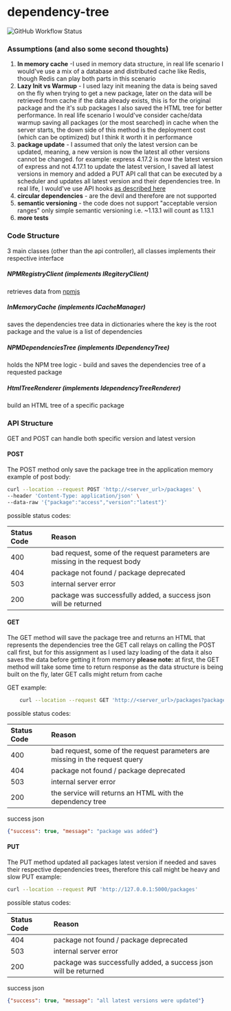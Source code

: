 # dependency-tree
<img alt="GitHub Workflow Status" src="https://img.shields.io/github/workflow/status/nirarmon/dependency-tree/Python%20application?style=plastic">

### Assumptions (and also some second thoughts)
1. **In memory cache** -I used in memory data structure, in real life scenario I would've use a mix of a database and distributed cache like Redis, though Redis can play both parts in this scenario
2. **Lazy Init vs Warmup** - I used lazy init meaning the data is being saved on the fly when trying to get a new package, later on the data will be retrieved from cache if the data already exists, this is for the original package and the it's sub packages
I also saved the HTML tree for better performance. 
In real life scenario I would've consider cache/data warmup saving all packages (or the most searched) in cache when the server starts, the down side of this method is the deployment cost (which can be optimized) but I think it worth it in performance
3. **package update** - I assumed that only the latest version can be updated, meaning, a new version is now the latest all other versions cannot be changed. 
for example: express 4.17.2 is now the latest version of express and not 4.17.1
to update the latest version, I saved all latest versions in memory and added a PUT API call that can be executed by a scheduler and updates all latest version and their dependencies tree.
In real life, I would've use API hooks [as described here  ](http://https://github.com/npm/registry/blob/master/docs/hooks/creating-and-managing-hooks.md "as described here  ") 
4. **circular dependencies** - are the devil and therefore are not supported
5. **semantic versioning** - the code does not support "acceptable version ranges" only simple semantic versioning i.e. ~1.13.1 will count as 1.13.1
6. **more tests**

### Code Structure
3 main classes (other than the api controller), all classes implements their respective interface 
##### NPMRegistryClient (implements IRegiteryClient)
retrieves data from [npmjs](https://registry.npmjs.org/ "npmjs")
##### InMemoryCache (implements ICacheManager)
saves the dependencies tree data in dictionaries where the key is the root package and the value is a list of dependencies
##### NPMDependenciesTree (implements IDependencyTree)
holds the NPM tree logic - build and saves the dependencies tree of a requested package
##### HtmlTreeRenderer (implements IdependencyTreeRenderer)
build an HTML tree of a specific package
### API Structure
GET and POST can handle both specific version and latest version
#### POST
The POST method only save the package tree in the application memory
example of post body:
```bash
curl --location --request POST 'http://<server_url>/packages' \
--header 'Content-Type: application/json' \
--data-raw '{"package":"access","version":"latest"}'
```

possible status codes:

|  Status Code | Reason  |
| :------------ | :------------ |
| 400  | bad request, some of the request parameters are missing in the request body  |
| 404  | package not found / package deprecated  |
| 503  | internal server error |
| 200 | package was successfully added, a success json will be returned |

#### GET
The GET method will save the package tree and returns an HTML that represents the dependencies tree
the GET call relays on calling the POST call first, but for this assignment as I used lazy loading of the data it also saves the data before getting it from memory
**please note:** at first, the GET method will take some time to return response as the data structure is being built on the fly, later GET calls might return from cache

GET example:
```bash
    curl --location --request GET 'http://<server_url>/packages?package=access&version=1.0.1'
```
possible status codes:

|  Status Code | Reason  |
| :------------ | :------------ |
| 400  | bad request, some of the request parameters are missing in the request query  |
| 404  | package not found / package deprecated  |
| 503  | internal server error |
| 200| the service will returns an HTML with the dependency tree|
success json
```json
{"success": true, "message": "package was added"}
```
#### PUT
The PUT method updated all packages latest version if needed and saves their respective dependencies trees, therefore this call might be heavy and slow
PUT example:
```bash
curl --location --request PUT 'http://127.0.0.1:5000/packages'
```
possible status codes:

|  Status Code | Reason  |
| :------------ | :------------ |
| 404  | package not found / package deprecated  |
| 503  | internal server error |
| 200 | package was successfully added, a success json will be returned  |

success json
```json
{"success": true, "message": "all latest versions were updated"}
```

